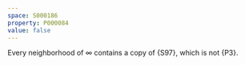 ```yaml
---
space: S000186
property: P000084
value: false
---
```


Every neighborhood of $\infty$ contains a copy of
{S97}, which is not {P3}.
